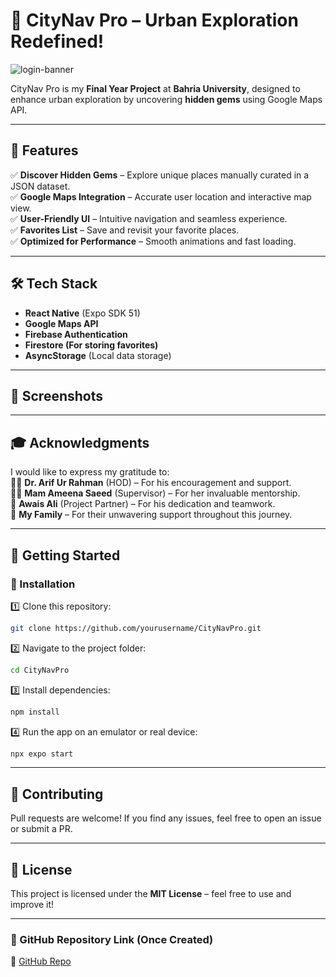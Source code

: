 # 🚀 CityNav Pro – Urban Exploration Redefined!

![login-banner](https://github.com/user-attachments/assets/a4f3f083-e4b5-45fc-aa9f-854f7ab218e6)


CityNav Pro is my **Final Year Project** at **Bahria University**, designed to enhance urban exploration by uncovering **hidden gems** using Google Maps API. 

---

## 🚀 Features
✅ **Discover Hidden Gems** – Explore unique places manually curated in a JSON dataset.  
✅ **Google Maps Integration** – Accurate user location and interactive map view.  
✅ **User-Friendly UI** – Intuitive navigation and seamless experience.  
✅ **Favorites List** – Save and revisit your favorite places.  
✅ **Optimized for Performance** – Smooth animations and fast loading.  

---

## 🛠️ Tech Stack
- **React Native** (Expo SDK 51)
- **Google Maps API**
- **Firebase Authentication**
- **Firestore (For storing favorites)**
- **AsyncStorage** (Local data storage)

---

## 📸 Screenshots


---

## 🎓 Acknowledgments
I would like to express my gratitude to:  
👨‍🏫 **Dr. Arif Ur Rahman** (HOD) – For his encouragement and support.  
👩‍🏫 **Mam Ameena Saeed** (Supervisor) – For her invaluable mentorship.  
🤝 **Awais Ali** (Project Partner) – For his dedication and teamwork.  
💖 **My Family** – For their unwavering support throughout this journey.  

---

## 🚀 Getting Started

### 📌 Installation
1️⃣ Clone this repository:  
```bash
git clone https://github.com/yourusername/CityNavPro.git
```
2️⃣ Navigate to the project folder:  
```bash
cd CityNavPro
```
3️⃣ Install dependencies:  
```bash
npm install
```
4️⃣ Run the app on an emulator or real device:  
```bash
npx expo start
```

---

## 🤝 Contributing
Pull requests are welcome! If you find any issues, feel free to open an issue or submit a PR.

---

## 📜 License
This project is licensed under the **MIT License** – feel free to use and improve it!

---

### 🔗 GitHub Repository Link (Once Created)
📎 [GitHub Repo](https://github.com/yourusername/CityNavPro)
